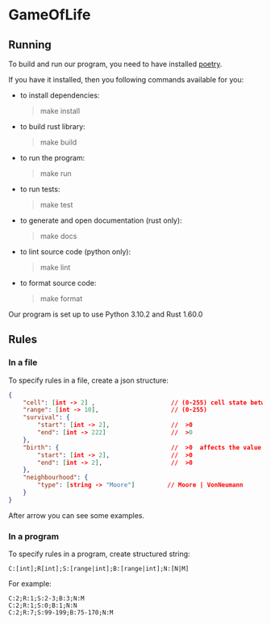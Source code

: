 # GameOfLife

## Running

To build and run our program, you need to have installed [poetry](https://python-poetry.org/docs/#installation).

If you have it installed, then you following commands available for you:

- to install dependencies:
    > make install

- to build rust library:
    > make build

- to run the program:
    > make run

- to run tests:
    > make test

- to generate and open documentation (rust only):
    > make docs

- to lint source code (python only):
    > make lint

- to format source code:
    > make format

Our program is set up to use Python 3.10.2 and Rust 1.60.0


## Rules
### In a file
To specify rules in a file, create a json structure:
```json
{
    "cell": [int -> 2] ,                     // (0-255) cell state between 0 and provided number
    "range": [int -> 10],                    // (0-255) 
    "survival": {
        "start": [int -> 2],                 //  >0
        "end": [int -> 222]                  //  >0
    },
    "birth": {                               //  >0  affects the value of the cell field
        "start": [int -> 2],                 //  >0 
        "end": [int -> 2],                   //  >0
    },
    "neighbourhood": {
        "type": [string -> "Moore"]         // Moore | VonNeumann
    }
}
```
After arrow you can see some examples.

### In a program
To specify rules in a program, create structured string:
```
C:[int];R[int];S:[range|int];B:[range|int];N:[N|M]
```
For example:
```
C:2;R:1;S:2-3;B:3;N:M
C:2;R:1;S:0;B:1;N:N
C:2;R:7;S:99-199;B:75-170;N:M
```